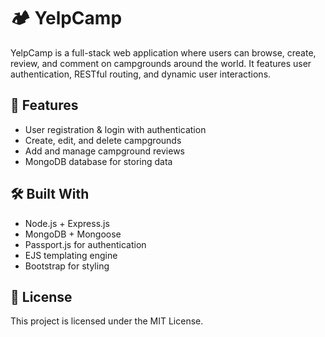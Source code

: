 # 🏕️ YelpCamp

YelpCamp is a full-stack web application where users can browse, create, review, and comment on campgrounds around the world. It features user authentication, RESTful routing, and dynamic user interactions.

## 🌟 Features

- User registration & login with authentication
- Create, edit, and delete campgrounds
- Add and manage campground reviews
- MongoDB database for storing data

## 🛠️ Built With

- Node.js + Express.js
- MongoDB + Mongoose
- Passport.js for authentication
- EJS templating engine
- Bootstrap for styling




<!---
## 🚀 Getting Started

Clone the repository and install dependencies:
```bash
git clone https://github.com/yourusername/yelpcamp.git
cd yelpcamp
npm install
```
Then start the app:
```bash
node app.js
```
--->
## 📃 License
This project is licensed under the MIT License.
